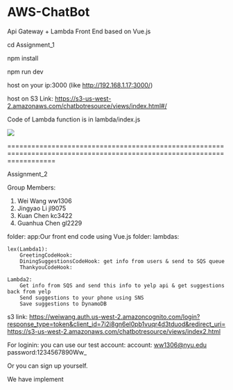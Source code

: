 # AWS-ChatBot
Api Gateway + Lambda
Front End based on Vue.js

cd Assignment_1

npm install

npm run dev

host on your ip:3000 (like http://192.168.1.17:3000/)

host on 
S3 Link: https://s3-us-west-2.amazonaws.com/chatbotresource/views/index.html#/


Code of Lambda function is in lambda/index.js

![](https://github.com/Wangwei0223/AWS-LambdaDemo/blob/master/Assignment_1/images/image_1.png?raw=true)

========================================================================================================================

Assignment_2

Group Members:

1. Wei Wang    ww1306
2. Jingyao Li  jl9075
3. Kuan Chen   kc3422
4. Guanhua Chen gl2229


folder: app:Our front end code using Vue.js
folder:
    lambdas:
    
    lex(Lambda1):
        GreetingCodeHook: 
        DiningSuggestionsCodeHook: get info from users & send to SQS queue
        ThankyouCodeHook: 
    
    Lambda2:
        Get info from SQS and send this info to yelp api & get suggestions back from yelp
        Send suggestions to your phone using SNS
        Save suggestions to DynamoDB

s3 link:
https://weiwang.auth.us-west-2.amazoncognito.com/login?response_type=token&client_id=7i2i8gn6el0pb1vuqr4d3tduod&redirect_uri=https://s3-us-west-2.amazonaws.com/chatbotresource/views/index2.html

For loginin: you can use our test account:
account: ww1306@nyu.edu
password:1234567890Ww_

Or you can sign up yourself.

We have implement 

